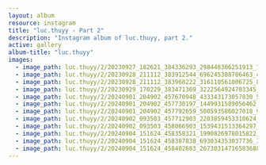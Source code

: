```yaml
---
layout: album
resource: instagram
title: "luc.thuyy - Part 2"
description: "Instagram album of luc.thuyy, part 2."
active: gallery
album-title: "luc.thuyy"
images:
  - image_path: luc.thuyy/2/20230927_182621_384336293_298448306251913_7292853982749322770_n.jpg
  - image_path: luc.thuyy/2/20230928_211112_383912544_696245308706463_4371284905267421555_n.jpg
  - image_path: luc.thuyy/2/20230928_211112_383968222_316110561006725_8065016694682503701_n.jpg
  - image_path: luc.thuyy/2/20230929_170229_383471369_3222564924703345_602416165999187848_n.jpg
  - image_path: luc.thuyy/2/20240901_204902_457670948_433343173057830_5854472802185258458_n.jpg
  - image_path: luc.thuyy/2/20240901_204902_457730197_1449931589056462_2836076161041612585_n.jpg
  - image_path: luc.thuyy/2/20240901_204902_457792659_500593586027018_957974515192731437_n.jpg
  - image_path: luc.thuyy/2/20240902_093503_457712903_2203859453310624_4157020855193863010_n.jpg
  - image_path: luc.thuyy/2/20240902_093503_458066903_1539431513364297_2785524626395422095_n.jpg
  - image_path: luc.thuyy/2/20240904_151624_458358321_1990826978015822_8311143118529434212_n.jpg
  - image_path: luc.thuyy/2/20240904_151624_458387838_693034353037736_3196516637612305135_n.jpg
  - image_path: luc.thuyy/2/20240904_151624_458402683_26730314716583688_7674168019549077364_n.jpg
---
```

